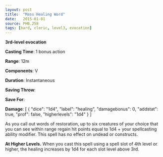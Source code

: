 ```yaml
---
layout: post
title:  "Mass Healing Word"
date:   2015-01-01
source: PHB.258
tags: [bard, cleric, level3, evocation]
---
```


**3rd-level evocation**

**Casting Time**: 1 bonus action

**Range**: 12m

**Components**: V

**Duration**: Instantaneous

**Saving Throw**:

**Save For**:

**Damage**: [ { "dice": "1d4", "label": "healing", "damagebonus": 0, "addstat": true, "prof": false, "higherlevels": "1d4" } ]

As you call out words of restoration, up to six creatures of your choice that you can see within range regain hit points equal to 1d4 + your spellcasting ability modifier. This spell has no effect on undead or constructs.

**At Higher Levels.** When you cast this spell using a spell slot of 4th level or higher, the healing increases by 1d4 for each slot level above 3rd.
